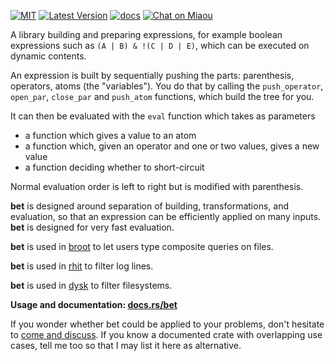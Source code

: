 [![MIT][s2]][l2] [![Latest Version][s1]][l1] [![docs][s3]][l3] [![Chat on Miaou][s4]][l4]

[s1]: https://img.shields.io/crates/v/bet.svg
[l1]: https://crates.io/crates/bet

[s2]: https://img.shields.io/badge/license-MIT-blue.svg
[l2]: LICENSE

[s3]: https://docs.rs/bet/badge.svg
[l3]: https://docs.rs/bet/

[s4]: https://miaou.dystroy.org/static/shields/room.svg
[l4]: https://miaou.dystroy.org/3

A library building and preparing expressions, for example boolean expressions such as `(A | B) & !(C | D | E)`,  which can be executed on dynamic contents.

An expression is built by sequentially pushing the parts: parenthesis, operators, atoms (the "variables").
You do that by calling the `push_operator`, `open_par`, `close_par` and `push_atom` functions, which build the tree for you.

It can then be evaluated with the `eval` function which takes as parameters

* a function which gives a value to an atom
* a function which, given an operator and one or two values, gives a new value
* a function deciding whether to short-circuit

Normal evaluation order is left to right but is modified with parenthesis.

**bet** is designed around separation of building, transformations, and evaluation, so that an expression can be efficiently applied on many inputs. **bet** is designed for very fast evaluation.

**bet** is used in [broot](https://dystroy.org/broot) to let users type composite queries on files.

**bet** is used in [rhit](https://dystroy.org/rhit) to filter log lines.

**bet** is used in [dysk](https://dystroy.org/dysk) to filter filesystems.

**Usage and documentation: [docs.rs/bet](https://docs.rs/bet/)**

If you wonder whether bet could be applied to your problems, don't hesitate to [come and discuss](https://miaou.dystroy.org/3768). If you know a documented crate with overlapping use cases, tell me too so that I may list it here as alternative.
